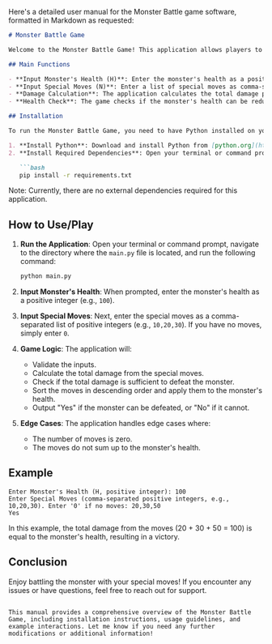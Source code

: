 Here's a detailed user manual for the Monster Battle game software, formatted in Markdown as requested:

```markdown
# Monster Battle Game

Welcome to the Monster Battle Game! This application allows players to engage in a thrilling battle against a monster by utilizing special moves to reduce its health. 

## Main Functions

- **Input Monster's Health (H)**: Enter the monster's health as a positive integer.
- **Input Special Moves (N)**: Enter a list of special moves as comma-separated positive integers representing the damage values.
- **Damage Calculation**: The application calculates the total damage possible from the special moves and checks if it can defeat the monster.
- **Health Check**: The game checks if the monster's health can be reduced to zero or below using the provided moves.

## Installation

To run the Monster Battle Game, you need to have Python installed on your machine. Follow these steps to set up the environment:

1. **Install Python**: Download and install Python from [python.org](https://www.python.org/downloads/).
2. **Install Required Dependencies**: Open your terminal or command prompt and run the following command to install any necessary dependencies (if applicable):

   ```bash
   pip install -r requirements.txt
   ```

   Note: Currently, there are no external dependencies required for this application.

## How to Use/Play

1. **Run the Application**: Open your terminal or command prompt, navigate to the directory where the `main.py` file is located, and run the following command:

   ```bash
   python main.py
   ```

2. **Input Monster's Health**: When prompted, enter the monster's health as a positive integer (e.g., `100`).

3. **Input Special Moves**: Next, enter the special moves as a comma-separated list of positive integers (e.g., `10,20,30`). If you have no moves, simply enter `0`.

4. **Game Logic**: The application will:
   - Validate the inputs.
   - Calculate the total damage from the special moves.
   - Check if the total damage is sufficient to defeat the monster.
   - Sort the moves in descending order and apply them to the monster's health.
   - Output "Yes" if the monster can be defeated, or "No" if it cannot.

5. **Edge Cases**: The application handles edge cases where:
   - The number of moves is zero.
   - The moves do not sum up to the monster's health.

## Example

```
Enter Monster's Health (H, positive integer): 100
Enter Special Moves (comma-separated positive integers, e.g., 10,20,30). Enter '0' if no moves: 20,30,50
Yes
```

In this example, the total damage from the moves (20 + 30 + 50 = 100) is equal to the monster's health, resulting in a victory.

## Conclusion

Enjoy battling the monster with your special moves! If you encounter any issues or have questions, feel free to reach out for support.
```

This manual provides a comprehensive overview of the Monster Battle Game, including installation instructions, usage guidelines, and example interactions. Let me know if you need any further modifications or additional information!